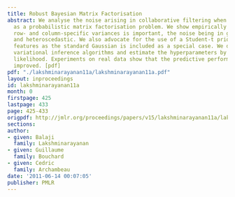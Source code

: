 ```yaml
---
title: Robust Bayesian Matrix Factorisation
abstract: We analyse the noise arising in collaborative filtering when formalised
  as a probabilistic matrix factorisation problem. We show empirically that modelling
  row- and column-specific variances is important, the noise being in general non-Gaussian
  and heteroscedastic. We also advocate for the use of a Student-t prior for the latent
  features as the standard Gaussian is included as a special case. We derive several
  variational inference algorithms and estimate the hyperparameters by type-II maximum
  likelihood. Experiments on real data show that the predictive performance is significantly
  improved. [pdf]
pdf: "./lakshminarayanan11a/lakshminarayanan11a.pdf"
layout: inproceedings
id: lakshminarayanan11a
month: 0
firstpage: 425
lastpage: 433
page: 425-433
origpdf: http://jmlr.org/proceedings/papers/v15/lakshminarayanan11a/lakshminarayanan11a.pdf
sections: 
author:
- given: Balaji
  family: Lakshminarayanan
- given: Guillaume
  family: Bouchard
- given: Cedric
  family: Archambeau
date: '2011-06-14 00:07:05'
publisher: PMLR
---
```

